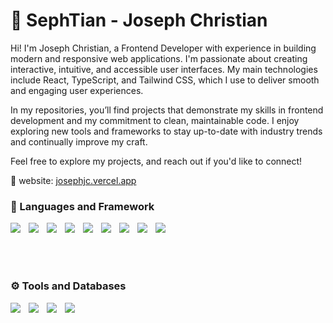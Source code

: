 # 👺 SephTian - Joseph Christian

Hi! I'm Joseph Christian, a Frontend Developer with experience in building modern and responsive web applications. I'm passionate about creating interactive, intuitive, and accessible user interfaces. My main technologies include React, TypeScript, and Tailwind CSS, which I use to deliver smooth and engaging user experiences.

In my repositories, you’ll find projects that demonstrate my skills in frontend development and my commitment to clean, maintainable code. I enjoy exploring new tools and frameworks to stay up-to-date with industry trends and continually improve my craft.

Feel free to explore my projects, and reach out if you'd like to connect!

🔗 website: <a href="https://josephjc.vercel.app">josephjc.vercel.app</a>

### 🧰 Languages and Framework
<img align="left" style="padding-right:10px;" src="https://skillicons.dev/icons?i=html"/>
<img align="left" style="padding-right:10px;" src="https://skillicons.dev/icons?i=css"/>
<img align="left" style="padding-right:10px;" src="https://skillicons.dev/icons?i=bootstrap"/>
<img align="left" style="padding-right:10px;" src="https://skillicons.dev/icons?i=tailwind"/>
<img align="left" style="padding-right:10px;" src="https://skillicons.dev/icons?i=js"/>
<img align="left" style="padding-right:10px;" src="https://skillicons.dev/icons?i=ts"/>
<img align="left" style="padding-right:10px;" src="https://skillicons.dev/icons?i=react"/>
<img align="left" style="padding-right:10px;" src="https://skillicons.dev/icons?i=php"/>
<img align="left" style="padding-right:10px;" src="https://skillicons.dev/icons?i=laravel"/>
<br />
<br />
<br />
<br />

### ⚙️ Tools and Databases
<img align="left" style="padding-right:10px;" src="https://skillicons.dev/icons?i=git"/>
<img align="left" style="padding-right:10px;" src="https://skillicons.dev/icons?i=redux"/>
<img align="left" style="padding-right:10px;" src="https://skillicons.dev/icons?i=postgres"/>
<img align="left" style="padding-right:10px;" src="https://skillicons.dev/icons?i=mysql"/>
<br />
<br />
<br />
<br />
<!--
**SephTian/SephTian** is a ✨ _special_ ✨ repository because its `README.md` (this file) appears on your GitHub profile.

Here are some ideas to get you started:

- 🔭 I’m currently working on ...
- 🌱 I’m currently learning ...
- 👯 I’m looking to collaborate on ...
- 🤔 I’m looking for help with ...
- 💬 Ask me about ...
- 📫 How to reach me: ...
- 😄 Pronouns: ...
- ⚡ Fun fact: ...
-->
